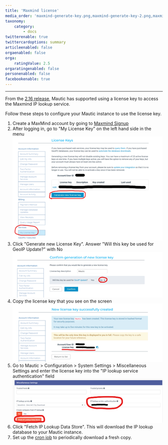 ```yaml
---
title: 'Maxmind license'
media_order: 'maxmind-generate-key.png,maxmind-generate-key-2.png,maxmind-license-key.png,mautic-maxmind-license-key.png'
taxonomy:
    category:
        - docs
twitterenable: true
twittercardoptions: summary
articleenabled: false
orgaenabled: false
orga:
    ratingValue: 2.5
orgaratingenabled: false
personenabled: false
facebookenable: true
---
```


---
From the [2.16 release][216-release], Mautic has supported using a license key to access the Maxmind IP lookup service.

Follow these steps to configure your Mautic instance to use the license key.

1. Create a MaxMind account by going to [Maxmind Signup][maxmind-signup]
1. After logging in, go to "My License Key" on the left hand side in the menu
![](maxmind-generate-key.png)
3. Click "Generate new License Key". Answer "Will this key be used for GeoIP Update?" with No
![](maxmind-generate-key-2.png)
1. Copy the license key that you see on the screen
![](maxmind-license-key.png)
1. Go to Mautic > Configuration > System Settings > Miscellaneous Settings and enter the license key into the "IP lookup service authentication" field
![](mautic-maxmind-license-key.png)
1. Click "Fetch IP Lookup Data Store". This will download the IP lookup database to your Mautic instance.
1. Set up the [cron job][cron-jobs] to periodically download a fresh copy.

[216-release]: <https://github.com/mautic/mautic/releases/tag/2.16.0>
[maxmind-signup]: <https://www.maxmind.com/en/geolite2/signup>
[cron-jobs]: </setup/cron-jobs>